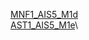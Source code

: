 [MNF1_AIS5_M1d](https://drive.google.com/drive/folders/1BsymtJh_zpxiordx-V9Z9aOM3qXKb9fr?usp=drive_link)\
[AST1_AIS5_M1e](https://drive.google.com/drive/folders/1S5zZ1YYWPutk-NDRPfaXTQDVmPgRaG-0?usp=drive_link)\
